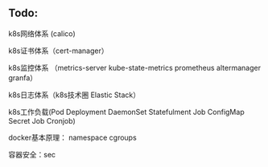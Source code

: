 ## **Todo**:

k8s网络体系 (calico)

k8s证书体系（cert-manager）

k8s监控体系 （metrics-server kube-state-metrics prometheus altermanager granfa）

k8s日志体系（k8s技术圈 Elastic Stack）



k8s工作负载(Pod Deployment DaemonSet Statefulment Job ConfigMap Secret Job Cronjob)





docker基本原理： namespace  cgroups



容器安全：sec


